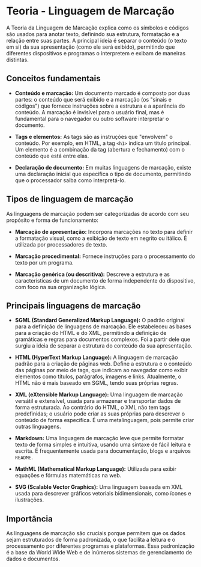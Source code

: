 # Teoria - Linguagem de Marcação

A Teoria da Linguagem de Marcação explica como os símbolos e
códigos são usados para anotar texto, definindo sua estrutura,
formatação e a relação entre suas partes. A principal ideia é separar o
conteúdo (o texto em si) da sua apresentação (como ele será exibido),
permitindo que diferentes dispositivos e programas o interpretem e
exibam de maneiras distintas.

## Conceitos fundamentais

* **Conteúdo e marcação:** Um documento marcado é composto por
  duas partes: o conteúdo que será exibido e a marcação (os "sinais
  e códigos") que fornece instruções sobre a estrutura e a aparência
  do conteúdo. A marcação é invisível para o usuário final, mas é
  fundamental para o navegador ou outro software interpretar o
  documento.

* **Tags e elementos:** As tags são as instruções que "envolvem" o
  conteúdo. Por exemplo, em HTML, a tag `<h1>` indica um título
  principal. Um elemento é a combinação da tag (abertura e
  fechamento) com o conteúdo que está entre elas.

* **Declaração de documento:** Em muitas linguagens de marcação,
  existe uma declaração inicial que especifica o tipo de documento,
  permitindo que o processador saiba como interpretá-lo. 

## Tipos de linguagem de marcação

As linguagens de marcação podem ser categorizadas de acordo com
seu propósito e forma de funcionamento: 

* **Marcação de apresentação:** Incorpora marcações no texto para
  definir a formatação visual, como a exibição de texto em negrito ou
  itálico. É utilizada por processadores de texto.

* **Marcação procedimental:** Fornece instruções para o
  processamento do texto por um programa.

* **Marcação genérica (ou descritiva):** Descreve a estrutura e as
  características de um documento de forma independente do
  dispositivo, com foco na sua organização lógica. 

## Principais linguagens de marcação

* **SGML (Standard Generalized Markup Language):** O padrão
  original para a definição de linguagens de marcação. Ele
  estabeleceu as bases para a criação do HTML e do XML,
  permitindo a definição de gramáticas e regras para documentos
  complexos. Foi a partir dele que surgiu a ideia de separar a
  estrutura do conteúdo da sua apresentação.

* **HTML (HyperText Markup Language):** A linguagem de marcação
  padrão para a criação de páginas web. Define a estrutura e o
  conteúdo das páginas por meio de tags, que indicam ao navegador
  como exibir elementos como títulos, parágrafos, imagens e links.
  Atualmente, o HTML não é mais baseado em SGML, tendo suas
  próprias regras.

* **XML (eXtensible Markup Language):** Uma linguagem de
  marcação versátil e extensível, usada para armazenar e
  transportar dados de forma estruturada. Ao contrário do HTML, o
  XML não tem tags predefinidas; o usuário pode criar as suas
  próprias para descrever o conteúdo de forma específica. É uma
  metalinguagem, pois permite criar outras linguagens.

* **Markdown:** Uma linguagem de marcação leve que permite
  formatar texto de forma simples e intuitiva, usando uma sintaxe de
  fácil leitura e escrita. É frequentemente usada para documentação,
  blogs e arquivos `README`.

* **MathML (Mathematical Markup Language):** Utilizada para exibir
  equações e fórmulas matemáticas na web.

* **SVG (Scalable Vector Graphics):** Uma linguagem baseada em
  XML usada para descrever gráficos vetoriais bidimensionais, como
  ícones e ilustrações. 

## Importância

As linguagens de marcação são cruciais porque permitem que os
dados sejam estruturados de forma padronizada, o que facilita a
leitura e o processamento por diferentes programas e plataformas.
Essa padronização é a base da World Wide Web e de inúmeros
sistemas de gerenciamento de dados e documentos. 
